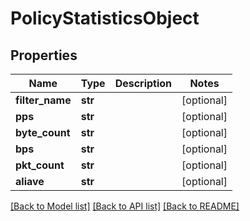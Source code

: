 # PolicyStatisticsObject

## Properties
Name | Type | Description | Notes
------------ | ------------- | ------------- | -------------
**filter_name** | **str** |  | [optional] 
**pps** | **str** |  | [optional] 
**byte_count** | **str** |  | [optional] 
**bps** | **str** |  | [optional] 
**pkt_count** | **str** |  | [optional] 
**aliave** | **str** |  | [optional] 

[[Back to Model list]](../README.md#documentation-for-models) [[Back to API list]](../README.md#documentation-for-api-endpoints) [[Back to README]](../README.md)


